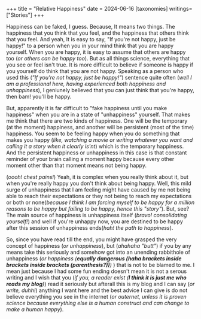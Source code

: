 +++
title = "Relative Happiness"
date = 2024-06-16
[taxonomies]
writings=["Stories"]
+++

Happiness can be faked, I guess. Because, It means two things. The happiness that you think that you feel, and the happiness that others think that you feel. And yeah, It is easy to say, "If you're not happy, just be happy!" to a person when you in your mind think that you are happy yourself. When you are happy, it is easy to assume that others are happy too (*or others can be happy too*). But as all things science, everything that you see or feel isn't true. It is more difficult to believe if someone is happy if you yourself do think that you are not happy. Speaking as a person who used this (*"If you're not happy, just be happy!"*) sentence quite often (*well I am a professional here, having experienced both happiness and unhappiness*), I geniunely believed that you can just think that you're happy, then bam! you'll be happy. 

But, apparently it is far difficult to "fake happiness until you make happiness" when you are in a state of "unhappiness" yourself. That makes me think that there are two kinds of happiness. One will be the temporary (at the moment) happiness, and another will be persistent (most of the time) happiness. You seem to be feeling happy when you do something that makes you happy (*like, watching a movie or writing whatever you want and calling it a story when it clearly is'nt*) which is the temporary happiness. And the persistent happiness or unhappiness in this case is that constant reminder of your brain calling a moment happy because every other moment other than that moment means not being happy. 

(*oooh! chest pains!*) Yeah, it is complex when you really think about it, but when you're really happy you don't think about being happy. Well, this mild surge of unhappiness that I am feeling might have caused by me not being able to reach their expectations or they not being to reach my expectations or both or none(*because I think I am forcing myself to be happy for a million reasons to be happy but failing to be happy, hence this "story"*). But, see? The main source of happiness is unhappiness itself (*bravo! consolidating yourself!*) and well if you're unhappy now, you are destined to be happy after this session of unhappiness ends(*hah! the path to happiness*).

So, since you have read till the end, you might have grasped the very concept of happiness (*or unhappiness*), but (*ahahaha "butt"*) if you by any means take this seriously and somehow got into an unending rabbithole of unhappiness (*or happiness (**equally dangerous (*haha brackets inside brackets inside brackets (parenthesis?)*)**)* ) that is not to be blamed to me. I mean just because I had some fun ending doesn't mean it is not a serous writing and I wish that you (*if you, a reader exist (**I think it is just me  who reads my blog**)*) read it seriously but afterall this is my blog and I can say (*or write, duhh!*) anything I want here and the best advice I can give is do not believe everything you see in the internet (*or outernet, unless it is proven science because everything else is a human construct and can change to make a human happy*).

